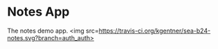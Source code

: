 Notes App
==============================
The notes demo app.
<img src=https://travis-ci.org/kgentner/sea-b24-notes.svg?branch=auth_auth></img>

